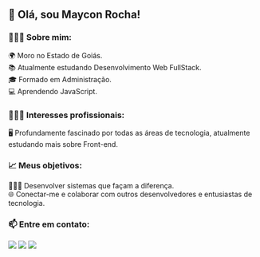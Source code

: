 ## 👋 Olá, sou Maycon Rocha!

### 👨🏾‍💻 Sobre mim:

🌍 Moro no Estado de Goiás.<br/>
📚 Atualmente estudando Desenvolvimento Web FullStack.<br/>
🎓 Formado em Administração.<br/>
💻 Aprendendo JavaScript.<br/>

### 👨🏾‍💻 Interesses profissionais:

🖥️ Profundamente fascinado por todas as áreas de tecnologia, atualmente estudando mais sobre Front-end.<br/>

### 📈 Meus objetivos:

👨🏾‍💻 Desenvolver sistemas que façam a diferença.<br/>
🌐 Conectar-me e colaborar com outros desenvolvedores e entusiastas de tecnologia.<br/>

### 📫 Entre em contato:

<div> 
  <a href = "mailto:mgr8272@gmail.com"><img src="https://img.shields.io/badge/-Gmail-%23333?style=for-the-badge&logo=gmail&logoColor=white" target="_blank"></a>
  <a href="https://www.linkedin.com/in/maycon-rocha-7b8759164/" target="_blank"><img src="https://img.shields.io/badge/-LinkedIn-%230077B5?style=for-the-badge&logo=linkedin&logoColor=white" target="_blank"></a> 
   <a href="https://instagram.com/maycongr" target="_blank"><img src="https://img.shields.io/badge/-Instagram-%23E4405F?style=for-the-badge&logo=instagram&logoColor=white" target="_blank"></a>
</div>
